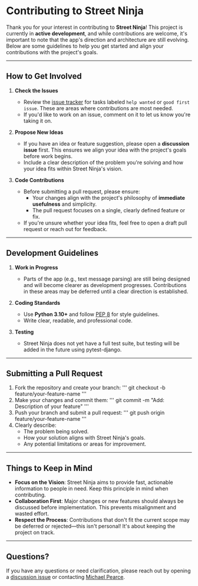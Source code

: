 # Contributing to Street Ninja

Thank you for your interest in contributing to **Street Ninja**! This project is currently in **active development**, and while contributions are welcome, it's important to note that the app's direction and architecture are still evolving. Below are some guidelines to help you get started and align your contributions with the project's goals.

---

## How to Get Involved

1. **Check the Issues**  
   - Review the [issue tracker](https://github.com/FirstFlush/street_ninja/issues) for tasks labeled `help wanted` or `good first issue`. These are areas where contributions are most needed.
   - If you'd like to work on an issue, comment on it to let us know you're taking it on.

2. **Propose New Ideas**  
   - If you have an idea or feature suggestion, please open a **discussion issue** first. This ensures we align your idea with the project's goals before work begins.
   - Include a clear description of the problem you're solving and how your idea fits within Street Ninja's vision.

3. **Code Contributions**  
   - Before submitting a pull request, please ensure:
     - Your changes align with the project's philosophy of **immediate usefulness** and simplicity.
     - The pull request focuses on a single, clearly defined feature or fix.
   - If you're unsure whether your idea fits, feel free to open a draft pull request or reach out for feedback.

---

## Development Guidelines

1. **Work in Progress**  
   - Parts of the app (e.g., text message parsing) are still being designed and will become clearer as development progresses. Contributions in these areas may be deferred until a clear direction is established.

2. **Coding Standards**  
   - Use **Python 3.10+** and follow [PEP 8](https://peps.python.org/pep-0008/) for style guidelines.
   - Write clear, readable, and professional code.

3. **Testing**  
   - Street Ninja does not yet have a full test suite, but testing will be added in the future using pytest-django.

---

## Submitting a Pull Request

1. Fork the repository and create your branch:
   '''
   git checkout -b feature/your-feature-name
   '''
2. Make your changes and commit them:
   '''
   git commit -m "Add: Description of your feature"
   '''
3. Push your branch and submit a pull request:
   '''
   git push origin feature/your-feature-name
   '''
4. Clearly describe:
   - The problem being solved.
   - How your solution aligns with Street Ninja's goals.
   - Any potential limitations or areas for improvement.

---

## Things to Keep in Mind

- **Focus on the Vision**: Street Ninja aims to provide fast, actionable information to people in need. Keep this principle in mind when contributing.
- **Collaboration First**: Major changes or new features should always be discussed before implementation. This prevents misalignment and wasted effort.
- **Respect the Process**: Contributions that don't fit the current scope may be deferred or rejected—this isn't personal! It's about keeping the project on track.

---

## Questions?

If you have any questions or need clarification, please reach out by opening a [discussion issue](https://github.com/FirstFlush/street_ninja/discussions) or contacting [Michael Pearce](mailto:firstflush@protonmail.com).
